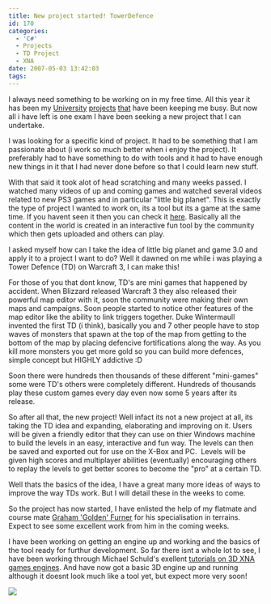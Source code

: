 ```yaml
---
title: New project started! TowerDefence
id: 170
categories:
  - 'C#'
  - Projects
  - TD Project
  - XNA
date: 2007-05-03 13:42:03
tags:
---
```


I always need something to be working on in my free time. All this year it has been my [University](https://www.mikecann.co.uk/?p=163) [projects](https://www.mikecann.co.uk/?p=168) [that](https://www.mikecann.co.uk/?p=162) have been keeping me busy. But now all i have left is one exam I have been seeking a new project that I can undertake.

I was looking for a specific kind of project. It had to be something that I am passionate about (i work so much better when i enjoy the project). It preferably had to have something to do with tools and it had to have enough new things in it that I had never done before so that I could learn new stuff.

With that said it took alot of head scratching and many weeks passed. I watched many videos of up and coming games and watched several videos related to new PS3 games and in particular &quot;little big planet&quot;. This is exactly the type of project I wanted to work on, its a tool but its a game at the same time. If you havent seen it then you can check it [here](https://www.youtube.com/watch?v=nuoOosTdFiY). Basically all the content in the world is created in an interactive fun tool by the community which then gets uploaded and others can play.

I asked myself how can I take the idea of little big planet and game 3.0 and apply it to a project I want to do? Well it dawned on me while i was playing a Tower Defence (TD) on Warcraft 3, I can make this! 

For those of you that dont know, TD's are mini games that happened by accident. When Blizzard released Warcraft 3 they also released their powerful map editor with it, soon the community were making their own maps and campaigns. Soon people started to notice other features of the map editor like the ability to link triggers together. Duke Wintermaull invented the first TD (i think), basically you and 7 other people have to stop waves of monsters that spawn at the top of the map from getting to the bottom of the map by placing defencive fortifications along the way. As you kill more monsters you get more gold so you can build more defences, simple concept but HIGHLY addictive :D

Soon there were hundreds then thousands of these different &quot;mini-games&quot; some were TD's others were completely different. Hundreds of thousands play these custom games every day even now some 5 years after its release. 

So after all that, the new project! Well infact its not a new project at all, its taking the TD idea and expanding, elaborating and improving on it. Users will be given a friendly editor that they can use on thier Windows machine to build the levels in an easy, interactive and fun way. The levels can then be saved and exported out for use on the X-Box and PC.&nbsp; Levels will be given high scores and multiplayer abilities (eventually) encouraging others to replay the levels to get better scores to become the &quot;pro&quot; at a certain TD. 

Well thats the basics of the idea, I have a great many more ideas of ways to improve the way TDs work. But I will detail these in the weeks to come.

So the project has now started, I have enlisted the help of my flatmate and course mate [Graham 'Golden' Furner](https://www.grahamfurner.com) for his specialisation in terrains. Expect to see some excellent work from him in the coming weeks. 

I have been working on getting an engine up and working and the basics of the tool ready for furthur development. So far there isnt a whole lot to see, I have been working through Michael Schuld's exellent [tutorials on 3D XNA games engines](https://www.thehazymind.com/archives/2006/08/introduction_to.htm). And have now got a basic 3D engine up and running although it doesnt look much like a tool yet, but expect more very soon!

![](https://www.mikecann.co.uk/Work/TDProject/engine01.png)
